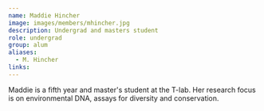 ```yaml
---
name: Maddie Hincher
image: images/members/mhincher.jpg
description: Undergrad and masters student
role: undergrad
group: alum
aliases:
  - M. Hincher
links:
---
```


Maddie is a fifth year and master's student at the T-lab. Her research focus is on environmental DNA, assays for diversity and conservation.